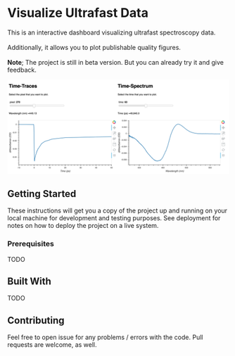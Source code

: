 # Visualize Ultrafast Data

This is an interactive dashboard visualizing ultrafast spectroscopy data.<br/>  
Additionally, it allows you to plot publishable quality figures.<br/>  
**Note**; The project is still in beta version. But you can already try it and give feedback.

![Dashboard](/screenshot_dashboard.png?raw=true)

## Getting Started

These instructions will get you a copy of the project up and running on your local machine for development and testing purposes. See deployment for notes on how to deploy the project on a live system.

### Prerequisites

TODO

## Built With

TODO

## Contributing

Feel free to open issue for any problems / errors with the code. Pull requests are welcome, as well.
